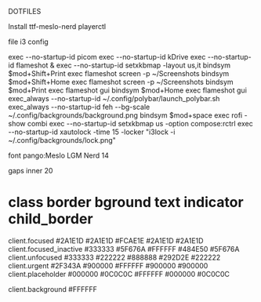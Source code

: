 DOTFILES

Install ttf-meslo-nerd playerctl

file i3 config

exec --no-startup-id picom
exec --no-startup-id kDrive
exec --no-startup-id flameshot &
exec --no-startup-id setxkbmap -layout us,it
bindsym $mod+Shift+Print exec flameshot screen -p ~/Screenshots
bindsym $mod+Shift+Home exec flameshot screen -p ~/Screenshots
bindsym $mod+Print exec flameshot gui
bindsym $mod+Home exec flameshot gui
exec_always --no-startup-id ~/.config/polybar/launch_polybar.sh 
exec_always --no-startup-id feh --bg-scale ~/.config/backgrounds/background.png
bindsym $mod+space exec rofi -show combi
exec --no-startup-id setxkbmap us -option compose:rctrl
exec --no-startup-id xautolock -time 15 -locker "i3lock -i ~/.config/backgrounds/lock.png"

font pango:Meslo LGM Nerd 14

gaps inner 20

# class                 border  bground text    indicator child_border
client.focused          #2A1E1D #2A1E1D #FCAE1E #2A1E1D   #2A1E1D
client.focused_inactive #333333 #5F676A #FFFFFF #484E50   #5F676A
client.unfocused        #333333 #222222 #888888 #292D2E   #222222
client.urgent           #2F343A #900000 #FFFFFF #900000   #900000
client.placeholder      #000000 #0C0C0C #FFFFFF #000000   #0C0C0C

client.background       #FFFFFF
